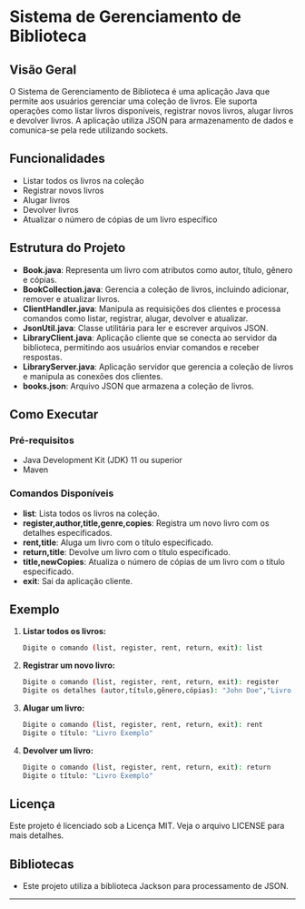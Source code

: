 # Sistema de Gerenciamento de Biblioteca

## Visão Geral

O Sistema de Gerenciamento de Biblioteca é uma aplicação Java que permite aos usuários gerenciar uma coleção de livros. Ele suporta operações como listar livros disponíveis, registrar novos livros, alugar livros e devolver livros. A aplicação utiliza JSON para armazenamento de dados e comunica-se pela rede utilizando sockets.

## Funcionalidades

- Listar todos os livros na coleção
- Registrar novos livros
- Alugar livros
- Devolver livros
- Atualizar o número de cópias de um livro específico

## Estrutura do Projeto

- **Book.java**: Representa um livro com atributos como autor, título, gênero e cópias.
- **BookCollection.java**: Gerencia a coleção de livros, incluindo adicionar, remover e atualizar livros.
- **ClientHandler.java**: Manipula as requisições dos clientes e processa comandos como listar, registrar, alugar, devolver e atualizar.
- **JsonUtil.java**: Classe utilitária para ler e escrever arquivos JSON.
- **LibraryClient.java**: Aplicação cliente que se conecta ao servidor da biblioteca, permitindo aos usuários enviar comandos e receber respostas.
- **LibraryServer.java**: Aplicação servidor que gerencia a coleção de livros e manipula as conexões dos clientes.
- **books.json**: Arquivo JSON que armazena a coleção de livros.

## Como Executar

### Pré-requisitos

- Java Development Kit (JDK) 11 ou superior
- Maven


### Comandos Disponíveis

- **list**: Lista todos os livros na coleção.
- **register,author,title,genre,copies**: Registra um novo livro com os detalhes especificados.
- **rent,title**: Aluga um livro com o título especificado.
- **return,title**: Devolve um livro com o título especificado.
- **title,newCopies**: Atualiza o número de cópias de um livro com o título especificado.
- **exit**: Sai da aplicação cliente.

## Exemplo

1. **Listar todos os livros:**

   ```sh
   Digite o comando (list, register, rent, return, exit): list
   ```

2. **Registrar um novo livro:**

   ```sh
   Digite o comando (list, register, rent, return, exit): register
   Digite os detalhes (autor,título,gênero,cópias): "John Doe","Livro Exemplo","Gênero Exemplo",5
   ```

3. **Alugar um livro:**

   ```sh
   Digite o comando (list, register, rent, return, exit): rent
   Digite o título: "Livro Exemplo"
   ```

4. **Devolver um livro:**

   ```sh
   Digite o comando (list, register, rent, return, exit): return
   Digite o título: "Livro Exemplo"
   ```

## Licença

Este projeto é licenciado sob a Licença MIT. Veja o arquivo LICENSE para mais detalhes.

## Bibliotecas

- Este projeto utiliza a biblioteca Jackson para processamento de JSON.

---
